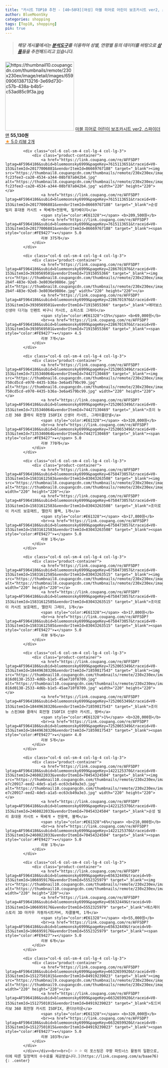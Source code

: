 ```yaml
---
title: "카시트 TOP10 추천 - [40~50대][여성] 마블 히어로 어린이 보조카시트 ver2, 스파이더맨"
author: BlueMoonSky
categories: shopping
tags: [Top10, shopping]
pin: true
---
```


> ##### 해당 게시물에서는 [**분석도구**](https://itemscout.io/)를 이용하여 **성별**, **연령별** 등의 데이터를 바탕으로 [**상품**](https://link.coupang.com/a/baae76)들을 추천해드리고 있습니다.
<div class="container"><div class="row">
            <div class="col-6 col-sm-4 col-lg-4 col-lg-3">
                <div class="product-container">
                    <a href="https://link.coupang.com/re/AFFSDP?lptag=AF5964186&subid=bluemoonsky6999&pageKey=290417221&traceid=V0-153&itemId=919114509&vendorItemId=5289768815" target="_blank"><img src="https://thumbnail10.coupangcdn.com/thumbnails/remote/230x230ex/image/retail/images/6590906138713216-3e69d730-c57b-438a-b4b5-c53ad85c9f3a.jpg" alt="https://thumbnail10.coupangcdn.com/thumbnails/remote/230x230ex/image/retail/images/6590906138713216-3e69d730-c57b-438a-b4b5-c53ad85c9f3a.jpg" width="220" height="220"></a>
                    <a href="https://link.coupang.com/re/AFFSDP?lptag=AF5964186&subid=bluemoonsky6999&pageKey=290417221&traceid=V0-153&itemId=919114509&vendorItemId=5289768815" target="_blank">마블 히어로 어린이 보조카시트 ver2, 스파이더맨</a>
                    <span style="color:#E61328"></span> <b>55,130원</b>
                    <br><a href="https://link.coupang.com/re/AFFSDP?lptag=AF5964186&subid=bluemoonsky6999&pageKey=290417221&traceid=V0-153&itemId=919114509&vendorItemId=5289768815" target="_blank"><span style="color:#FE9427">★</span> 5.0
                    리뷰 2개</a>
                </div>
            </div>
            
            <div class="col-6 col-sm-4 col-lg-4 col-lg-3">
                <div class="product-container">
                    <a href="https://link.coupang.com/re/AFFSDP?lptag=AF5964186&subid=bluemoonsky6999&pageKey=7615113651&traceid=V0-153&itemId=20177006881&vendorItemId=86669767188" target="_blank"><img src="https://thumbnail8.coupangcdn.com/thumbnails/remote/230x230ex/image/retail/images/1499034617801568-fc23fee3-ca20-4534-a344-08bf87a042b4.jpg" alt="https://thumbnail8.coupangcdn.com/thumbnails/remote/230x230ex/image/retail/images/1499034617801568-fc23fee3-ca20-4534-a344-08bf87a042b4.jpg" width="220" height="220"></a>
                    <a href="https://link.coupang.com/re/AFFSDP?lptag=AF5964186&subid=bluemoonsky6999&pageKey=7615113651&traceid=V0-153&itemId=20177006881&vendorItemId=86669767188" target="_blank">순성 빌리 휴대용 카시트 + 목베개+전용백, 밀키베이지</a>
                    <span style="color:#E61328"></span> <b>209,500원</b>
                    <br><a href="https://link.coupang.com/re/AFFSDP?lptag=AF5964186&subid=bluemoonsky6999&pageKey=7615113651&traceid=V0-153&itemId=20177006881&vendorItemId=86669767188" target="_blank"><span style="color:#FE9427">★</span> 5.0
                    리뷰 375개</a>
                </div>
            </div>
            
            <div class="col-6 col-sm-4 col-lg-4 col-lg-3">
                <div class="product-container">
                    <a href="https://link.coupang.com/re/AFFSDP?lptag=AF5964186&subid=bluemoonsky6999&pageKey=2286701976&traceid=V0-153&itemId=3930569501&vendorItemId=71915055366" target="_blank"><img src="https://thumbnail8.coupangcdn.com/thumbnails/remote/230x230ex/image/retail/images/2020/10/20/10/4/cb0aa186-2b4f-483e-92e8-3e8036e9886e.jpg" alt="https://thumbnail8.coupangcdn.com/thumbnails/remote/230x230ex/image/retail/images/2020/10/20/10/4/cb0aa186-2b4f-483e-92e8-3e8036e9886e.jpg" width="220" height="220"></a>
                    <a href="https://link.coupang.com/re/AFFSDP?lptag=AF5964186&subid=bluemoonsky6999&pageKey=2286701976&traceid=V0-153&itemId=3930569501&vendorItemId=71915055366" target="_blank">에어보스 신생아 다기능 인펜트 바구니 카시트, 소피스토 그레이</a>
                    <span style="color:#E61328">15%</span> <b>69,000원</b>
                    <br><a href="https://link.coupang.com/re/AFFSDP?lptag=AF5964186&subid=bluemoonsky6999&pageKey=2286701976&traceid=V0-153&itemId=3930569501&vendorItemId=71915055366" target="_blank"><span style="color:#FE9427">★</span> 4.5
                    리뷰 7개</a>
                </div>
            </div>
            
            <div class="col-6 col-sm-4 col-lg-4 col-lg-3">
                <div class="product-container">
                    <a href="https://link.coupang.com/re/AFFSDP?lptag=AF5964186&subid=bluemoonsky6999&pageKey=7252065349&traceid=V0-153&itemId=7135346064&vendorItemId=74427130469" target="_blank"><img src="https://thumbnail6.coupangcdn.com/thumbnails/remote/230x230ex/image/retail/images/695841356001994-750cd5cd-e970-4435-b36a-3e6a4579bc99.jpg" alt="https://thumbnail6.coupangcdn.com/thumbnails/remote/230x230ex/image/retail/images/695841356001994-750cd5cd-e970-4435-b36a-3e6a4579bc99.jpg" width="220" height="220"></a>
                    <a href="https://link.coupang.com/re/AFFSDP?lptag=AF5964186&subid=bluemoonsky6999&pageKey=7252065349&traceid=V0-153&itemId=7135346064&vendorItemId=74427130469" target="_blank">조이 뉴 스핀 360 클래식 회전형 ISOFIX 신생아 카시트, 그레이플란넬</a>
                    <span style="color:#E61328"></span> <b>320,000원</b>
                    <br><a href="https://link.coupang.com/re/AFFSDP?lptag=AF5964186&subid=bluemoonsky6999&pageKey=7252065349&traceid=V0-153&itemId=7135346064&vendorItemId=74427130469" target="_blank"><span style="color:#FE9427">★</span> 5.0
                    리뷰 770개</a>
                </div>
            </div>
            
            <div class="col-6 col-sm-4 col-lg-4 col-lg-3">
                <div class="product-container">
                    <a href="https://link.coupang.com/re/AFFSDP?lptag=AF5964186&subid=bluemoonsky6999&pageKey=6758473057&traceid=V0-153&itemId=15831612583&vendorItemId=83043263508" target="_blank"><img src="https://thumbnail8.coupangcdn.com/thumbnails/remote/230x230ex/image/vendor_inventory/807b/03467ef92533a14a3ebb7073b62e374b50415c3575710c8f79206c97bfa2.jpg" alt="https://thumbnail8.coupangcdn.com/thumbnails/remote/230x230ex/image/vendor_inventory/807b/03467ef92533a14a3ebb7073b62e374b50415c3575710c8f79206c97bfa2.jpg" width="220" height="220"></a>
                    <a href="https://link.coupang.com/re/AFFSDP?lptag=AF5964186&subid=bluemoonsky6999&pageKey=6758473057&traceid=V0-153&itemId=15831612583&vendorItemId=83043263508" target="_blank">조이로이 카시트 보호매트, 멜란지 블랙, 1개</a>
                    <span style="color:#E61328"></span> <b>17,800원</b>
                    <br><a href="https://link.coupang.com/re/AFFSDP?lptag=AF5964186&subid=bluemoonsky6999&pageKey=6758473057&traceid=V0-153&itemId=15831612583&vendorItemId=83043263508" target="_blank"><span style="color:#FE9427">★</span> 5.0
                    리뷰 1개</a>
                </div>
            </div>
            
            <div class="col-6 col-sm-4 col-lg-4 col-lg-3">
                <div class="product-container">
                    <a href="https://link.coupang.com/re/AFFSDP?lptag=AF5964186&subid=bluemoonsky6999&pageKey=6758473057&traceid=V0-153&itemId=15831612585&vendorItemId=83043263515" target="_blank"><img src="https://thumbnail8.coupangcdn.com/thumbnails/remote/230x230ex/image/vendor_inventory/13e3/70f8854549fbd5be4a5d2f7f75fa9ad8e291414110474698fc11c70076bc.jpg" alt="https://thumbnail8.coupangcdn.com/thumbnails/remote/230x230ex/image/vendor_inventory/13e3/70f8854549fbd5be4a5d2f7f75fa9ad8e291414110474698fc11c70076bc.jpg" width="220" height="220"></a>
                    <a href="https://link.coupang.com/re/AFFSDP?lptag=AF5964186&subid=bluemoonsky6999&pageKey=6758473057&traceid=V0-153&itemId=15831612585&vendorItemId=83043263515" target="_blank">조이로이 카시트 보호매트, 멜란지 그레이, 1개</a>
                    <span style="color:#E61328"></span> <b>17,800원</b>
                    <br><a href="https://link.coupang.com/re/AFFSDP?lptag=AF5964186&subid=bluemoonsky6999&pageKey=6758473057&traceid=V0-153&itemId=15831612585&vendorItemId=83043263515" target="_blank"><span style="color:#FE9427">★</span> 5.0
                    리뷰 9개</a>
                </div>
            </div>
            
            <div class="col-6 col-sm-4 col-lg-4 col-lg-3">
                <div class="product-container">
                    <a href="https://link.coupang.com/re/AFFSDP?lptag=AF5964186&subid=bluemoonsky6999&pageKey=7252065349&traceid=V0-153&itemId=18449638320&vendorItemId=71859817543" target="_blank"><img src="https://thumbnail10.coupangcdn.com/thumbnails/remote/230x230ex/image/retail/images/695765178847963-816d0138-2533-4d6b-b1e5-45ae710f8709.jpg" alt="https://thumbnail10.coupangcdn.com/thumbnails/remote/230x230ex/image/retail/images/695765178847963-816d0138-2533-4d6b-b1e5-45ae710f8709.jpg" width="220" height="220"></a>
                    <a href="https://link.coupang.com/re/AFFSDP?lptag=AF5964186&subid=bluemoonsky6999&pageKey=7252065349&traceid=V0-153&itemId=18449638320&vendorItemId=71859817543" target="_blank">조이 뉴 스핀360 클래식 회전형 ISOFIX 신생아 카시트, 엠버</a>
                    <span style="color:#E61328">1%</span> <b>320,000원</b>
                    <br><a href="https://link.coupang.com/re/AFFSDP?lptag=AF5964186&subid=bluemoonsky6999&pageKey=7252065349&traceid=V0-153&itemId=18449638320&vendorItemId=71859817543" target="_blank"><span style="color:#FE9427">★</span> 4.0
                    리뷰 5개</a>
                </div>
            </div>
            
            <div class="col-6 col-sm-4 col-lg-4 col-lg-3">
                <div class="product-container">
                    <a href="https://link.coupang.com/re/AFFSDP?lptag=AF5964186&subid=bluemoonsky6999&pageKey=1422125370&traceid=V0-153&itemId=2460822033&vendorItemId=70454324504" target="_blank"><img src="https://thumbnail10.coupangcdn.com/thumbnails/remote/230x230ex/image/retail/images/1108194283703192-e7c20917-eed2-4de5-a1a5-ec63cb49a3e3.jpg" alt="https://thumbnail10.coupangcdn.com/thumbnails/remote/230x230ex/image/retail/images/1108194283703192-e7c20917-eed2-4de5-a1a5-ec63cb49a3e3.jpg" width="220" height="220"></a>
                    <a href="https://link.coupang.com/re/AFFSDP?lptag=AF5964186&subid=bluemoonsky6999&pageKey=1422125370&traceid=V0-153&itemId=2460822033&vendorItemId=70454324504" target="_blank">순성 빌리 휴대용 카시트 + 목베개 + 전용백, 블랙</a>
                    <span style="color:#E61328">6%</span> <b>210,000원</b>
                    <br><a href="https://link.coupang.com/re/AFFSDP?lptag=AF5964186&subid=bluemoonsky6999&pageKey=1422125370&traceid=V0-153&itemId=2460822033&vendorItemId=70454324504" target="_blank"><span style="color:#FE9427">★</span> 5.0
                    리뷰 1개</a>
                </div>
            </div>
            
            <div class="col-6 col-sm-4 col-lg-4 col-lg-3">
                <div class="product-container">
                    <a href="https://link.coupang.com/re/AFFSDP?lptag=AF5964186&subid=bluemoonsky6999&pageKey=65632449&traceid=V0-153&itemId=1066959176&vendorItemId=5552325979" target="_blank"><img src="https://thumbnail10.coupangcdn.com/thumbnails/remote/230x230ex/image/vendor_inventory/5d72/e362ed6437b3957675a13b1fbaeddd7b90ab9380880e27c179affc2df996.jpg" alt="https://thumbnail10.coupangcdn.com/thumbnails/remote/230x230ex/image/vendor_inventory/5d72/e362ed6437b3957675a13b1fbaeddd7b90ab9380880e27c179affc2df996.jpg" width="220" height="220"></a>
                    <a href="https://link.coupang.com/re/AFFSDP?lptag=AF5964186&subid=bluemoonsky6999&pageKey=65632449&traceid=V0-153&itemId=1066959176&vendorItemId=5552325979" target="_blank">에스제이스토리 3D 마카우 자동차시트커버, 차콜블랙, 1개</a>
                    <span style="color:#E61328"></span> <b>55,000원</b>
                    <br><a href="https://link.coupang.com/re/AFFSDP?lptag=AF5964186&subid=bluemoonsky6999&pageKey=65632449&traceid=V0-153&itemId=1066959176&vendorItemId=5552325979" target="_blank"><span style="color:#FE9427">★</span> 5.0
                    리뷰 6개</a>
                </div>
            </div>
            
            <div class="col-6 col-sm-4 col-lg-4 col-lg-3">
                <div class="product-container">
                    <a href="https://link.coupang.com/re/AFFSDP?lptag=AF5964186&subid=bluemoonsky6999&pageKey=6632659920&traceid=V0-153&itemId=15127501015&vendorItemId=84919239023" target="_blank"><img src="https://thumbnail9.coupangcdn.com/thumbnails/remote/230x230ex/image/vendor_inventory/b569/14aea9a7fbb015265baf8a4cdcb8e355b833cca8ac142f40936fd40c80dd.jpg" alt="https://thumbnail9.coupangcdn.com/thumbnails/remote/230x230ex/image/vendor_inventory/b569/14aea9a7fbb015265baf8a4cdcb8e355b833cca8ac142f40936fd40c80dd.jpg" width="220" height="220"></a>
                    <a href="https://link.coupang.com/re/AFFSDP?lptag=AF5964186&subid=bluemoonsky6999&pageKey=6632659920&traceid=V0-153&itemId=15127501015&vendorItemId=84919239023" target="_blank">토드비 리보 360 회전형 카시트 ISOFIX, 론다브라운</a>
                    <span style="color:#E61328"></span> <b>320,000원</b>
                    <br><a href="https://link.coupang.com/re/AFFSDP?lptag=AF5964186&subid=bluemoonsky6999&pageKey=6632659920&traceid=V0-153&itemId=15127501015&vendorItemId=84919239023" target="_blank"><span style="color:#FE9427">★</span> 5.0
                    리뷰 103개</a>
                </div>
            </div>
            </div></div><br><br>[💦 💦 💦 이 포스팅은 쿠팡 파트너스 활동의 일환으로, 이에 따른 일정액의 수수료를 제공받습니다.](https://link.coupang.com/a/baae76){: .center}